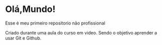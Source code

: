 # Olá,Mundo!
 Esse é meu primeiro repositorio não profissional

Criado durante uma aula do curso em video.
Sendo o objetivo aprender a usar Git e Github.